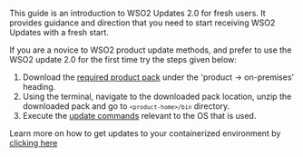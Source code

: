 This guide is an introduction to WSO2 Updates 2.0 for fresh users. It provides guidance and direction that you need to start receiving WSO2 Updates with a fresh start.<br>

If you are a novice to WSO2 product update methods, and prefer to use the WSO2 update 2.0 for the first time try the steps given below:<br>
1. Download the [required product pack](https://wso2.com/) under the 'product -> on-premises' heading.<br>
2. Using the terminal, navigate to the downloaded pack location, unzip the downloaded pack and go to <code>`<product-home>/bin`</code> directory.<br>
3. Execute the [update commands](../update-tool/#update-commands-for-os) relevant to the OS that is used.

Learn more on how to get updates to your containerized environment by [clicking here](../how-to-use-docker-images-to-receive-updates)
